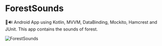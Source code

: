 # ForestSounds
🌲🔊 Android App using Kotlin, MVVM, DataBinding, Mockito, Hamcrest and JUnit. This app contains the sounds of forest.

![ForestSounds](https://user-images.githubusercontent.com/76612421/163721209-1c5093ae-307e-423c-9181-a6c5d99206bd.PNG)
